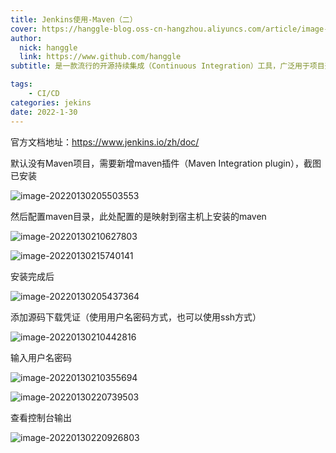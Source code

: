 ```yaml
---
title: Jenkins使用-Maven（二）
cover: https://hanggle-blog.oss-cn-hangzhou.aliyuncs.com/article/image-20220127202146719.png
author: 
  nick: hanggle
  link: https://www.github.com/hanggle
subtitle: 是一款流行的开源持续集成（Continuous Integration）工具，广泛用于项目开发，具有自动化构建、测试和部署等功能。Jenkins 提供了数百个插件来支持构建、部署和自动化任何项目。

tags: 
    - CI/CD
categories: jekins
date: 2022-1-30
---
```






官方文档地址：https://www.jenkins.io/zh/doc/

默认没有Maven项目，需要新增maven插件（Maven Integration plugin），截图已安装

![image-20220130205503553](https://hanggle-blog.oss-cn-hangzhou.aliyuncs.com/article/image-20220130205503553.png)

然后配置maven目录，此处配置的是映射到宿主机上安装的maven

![image-20220130210627803](https://hanggle-blog.oss-cn-hangzhou.aliyuncs.com/article/image-20220130210627803.png)



![image-20220130215740141](https://hanggle-blog.oss-cn-hangzhou.aliyuncs.com/article/image-20220130215740141.png)

安装完成后

![image-20220130205437364](https://hanggle-blog.oss-cn-hangzhou.aliyuncs.com/article/image-20220130205437364.png)

添加源码下载凭证（使用用户名密码方式，也可以使用ssh方式）

![image-20220130210442816](https://hanggle-blog.oss-cn-hangzhou.aliyuncs.com/article/image-20220130210442816.png)

输入用户名密码

![image-20220130210355694](https://hanggle-blog.oss-cn-hangzhou.aliyuncs.com/article/image-20220130210355694.png)

![image-20220130220739503](https://hanggle-blog.oss-cn-hangzhou.aliyuncs.com/article/image-20220130220739503.png)

查看控制台输出

![image-20220130220926803](https://hanggle-blog.oss-cn-hangzhou.aliyuncs.com/article/image-20220130220926803.png)



